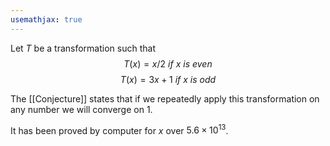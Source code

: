 ```yaml
---
usemathjax: true
---
```


Let $T$ be a transformation such that
$$T(x) = x/2\ if\ x\ is\ even$$
$$T(x) = 3x+1\ if\ x\ is\ odd$$

The [[Conjecture]] states that if we repeatedly apply this transformation on any number we will converge on 1.

It has been proved by computer for $x$ over $5.6 \times 10^{13}$.

